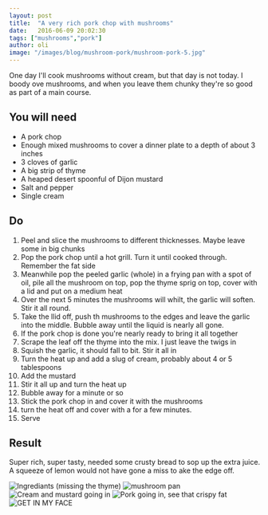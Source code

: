 ```yaml
---
layout: post
title:  "A very rich pork chop with mushrooms"
date:   2016-06-09 20:02:30
tags: ["mushrooms","pork"]
author: oli
image: "/images/blog/mushroom-pork/mushroom-pork-5.jpg"
---
```


One day I'll cook mushrooms without cream, but that day is not today.  I boody ove mushrooms, and when you leave them chunky they're so good as part of a main course.


## You will need

* A pork chop
* Enough mixed mushrooms to cover a dinner plate to a depth of about 3 inches
* 3 cloves of garlic
* A big strip of thyme
* A heaped desert spoonful of Dijon mustard
* Salt and pepper
* Single cream


## Do

1. Peel and slice the mushrooms to different thicknesses.  Maybe leave some in big chunks
2. Pop the pork chop until a hot grill.  Turn it until cooked through. Remember the fat side
3. Meanwhile pop the peeled garlic (whole) in a frying pan with a spot of oil, pile all the mushroom on top, pop the thyme sprig on top, cover with a lid and put on a medium heat
4. Over the next 5 minutes the mushrooms will whilt, the garlic will soften.  Stir it all round.
5. Take the llid off, push th mushrooms to the edges and leave the garlic into the middle.  Bubble away until the liquid is nearly all gone.
6. If the pork chop is done you're nearly ready to bring it all together
7. Scrape the leaf off the thyme into the mix.  I just leave the twigs in
8. Squish the garlic, it should fall to bit.  Stir it all in
9. Turn the heat up and add a slug of cream, probably about 4 or 5 tablespoons
10. Add the mustard
11. Stir it all up and turn the heat up
12. Bubble away for a minute or so
13. Stick the pork chop in and cover it with the mushrooms
14. turn the heat off and cover with a for a few minutes.
15. Serve


## Result

Super rich, super tasty, needed some crusty bread to sop up the extra juice.  A squeeze of lemon would not have gone a miss to ake the edge off.

![Ingrediants (missing the thyme)](/images/blog/mushroom-pork/mushroom-pork-1.jpg)
![mushroom pan](/images/blog/mushroom-pork/mushroom-pork-2.jpg)
![Cream and mustard going in](/images/blog/mushroom-pork/mushroom-pork-3.jpg)
![Pork going in, see that crispy fat](/images/blog/mushroom-pork/mushroom-pork-4.jpg)
![GET IN MY FACE](/images/blog/mushroom-pork/mushroom-pork-5.jpg)